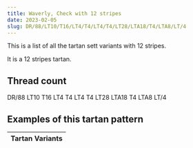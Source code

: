 ```yaml
---
title: Waverly, Check with 12 stripes
date: 2023-02-05
slug: DR/88/LT10/T16/LT4/T4/LT4/T4/LT28/LTA18/T4/LTA8/LT/4
---
```

This is a list of all the tartan sett variants with 12 stripes.

It is a 12 stripes tartan.


## Thread count
DR/88 LT10 T16 LT4 T4 LT4 T4 LT28 LTA18 T4 LTA8 LT/4

## Examples of this tartan pattern

| Tartan Variants |
|---------------|

